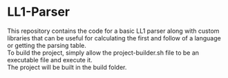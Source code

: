 # LL1-Parser

This repository contains the code for a basic LL1 parser along with custom libraries that can be useful for calculating the first and follow of a language or getting the parsing table.  
To build the project, simply allow the project-builder.sh file to be an executable file and execute it.  
The project will be built in the build folder.
